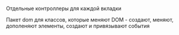 Отдельные контроллеры для каждой вкладки

Пакет dom для классов, которые меняют DOM - создают, меняют, дополеняют элементы, создают и
привязывают события